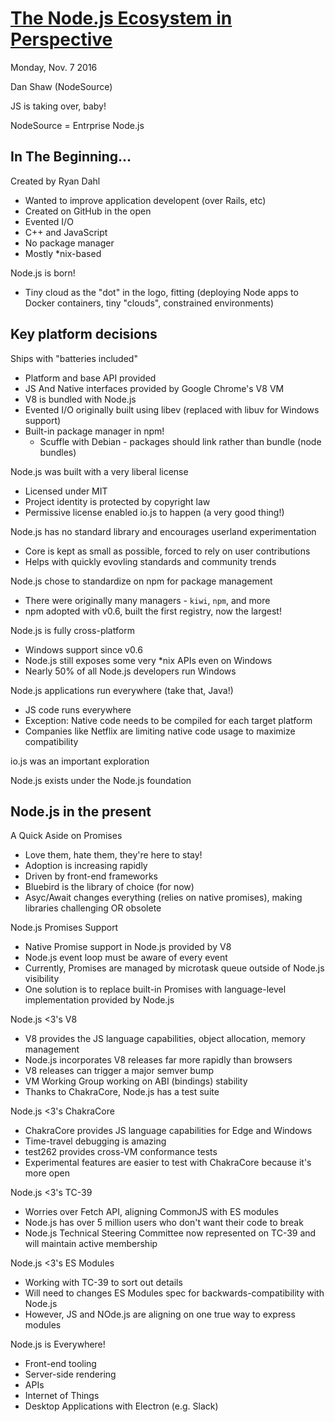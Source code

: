 # [The Node.js Ecosystem in Perspective](https://qconsf.com/sf2016/presentation/nodejs-ecosystem-perspective)

Monday, Nov. 7 2016

Dan Shaw (NodeSource)

JS is taking over, baby!

NodeSource = Entrprise Node.js

## In The Beginning...

Created by Ryan Dahl
* Wanted to improve application developent (over Rails, etc)
* Created on GitHub in the open
* Evented I/O
* C++ and JavaScript
* No package manager
* Mostly \*nix-based

Node.js is born!
* Tiny cloud as the "dot" in the logo, fitting (deploying Node apps to Docker containers, tiny "clouds", constrained environments)

## Key platform decisions

Ships with "batteries included"
* Platform and base API provided
* JS And Native interfaces provided by Google Chrome's V8 VM
* V8 is bundled with Node.js
* Evented I/O originally built using libev (replaced with libuv for Windows support)
* Built-in package manager in npm!
  * Scuffle with Debian - packages should link rather than bundle (node bundles)

Node.js was built with a very liberal license
* Licensed under MIT
* Project identity is protected by copyright law
* Permissive license enabled io.js to happen (a very good thing!)

Node.js has no standard library and encourages userland experimentation
* Core is kept as small as possible, forced to rely on user contributions
* Helps with quickly evovling standards and community trends

Node.js chose to standardize on npm for package management
* There were originally many managers - `kiwi`, `npm`, and more
* npm adopted with v0.6, built the first registry, now the largest!

Node.js is fully cross-platform
* Windows support since v0.6
* Node.js still exposes some very \*nix APIs even on Windows
* Nearly 50% of all Node.js developers run Windows

Node.js applications run everywhere (take that, Java!)
* JS code runs everywhere
* Exception: Native code needs to be compiled for each target platform
* Companies like Netflix are limiting native code usage to maximize compatibility

io.js was an important exploration

Node.js exists under the Node.js foundation

## Node.js in the present

A Quick Aside on Promises
* Love them, hate them, they're here to stay!
* Adoption is increasing rapidly
* Driven by front-end frameworks
* Bluebird is the library of choice (for now)
* Asyc/Await changes everything (relies on native promises), making libraries challenging OR obsolete

Node.js Promises Support
* Native Promise support in Node.js provided by V8
* Node.js event loop must be aware of every event
* Currently, Promises are managed by microtask queue outside of Node.js visibility
* One solution is to replace built-in Promises with language-level implementation provided by Node.js

Node.js <3's V8
* V8 provides the JS language capabilities, object allocation, memory management
* Node.js incorporates V8 releases far more rapidly than browsers
* V8 releases can trigger a major semver bump
* VM Working Group working on ABI (bindings) stability
* Thanks to ChakraCore, Node.js has a test suite

Node.js <3's ChakraCore
* ChakraCore provides JS language capabilities for Edge and Windows
* Time-travel debugging is amazing
* test262 provides cross-VM conformance tests
* Experimental features are easier to test with ChakraCore because it's more open

Node.js <3's TC-39
* Worries over Fetch API, aligning CommonJS with ES modules
* Node.js has over 5 million users who don't want their code to break
* Node.js Technical Steering Committee now represented on TC-39 and will maintain active membership

Node.js <3's ES Modules
* Working with TC-39 to sort out details
* Will need to changes ES Modules spec for backwards-compatibility with Node.js
* However, JS and NOde.js are aligning on one true way to express modules

Node.js is Everywhere!
* Front-end tooling
* Server-side rendering
* APIs
* Internet of Things
* Desktop Applications with Electron (e.g. Slack)
